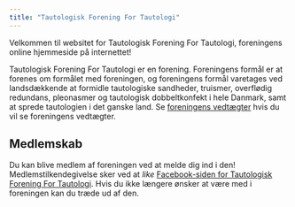 ```yaml
---
title: "Tautologisk Forening For Tautologi"
---
```

Velkommen til websitet for Tautologisk Forening For Tautologi, foreningens online hjemmeside på internettet!

Tautologisk Forening For Tautologi er en forening. Foreningens formål er at forenes om formålet med foreningen, og foreningens formål varetages ved landsdækkende at formidle tautologiske sandheder, truismer, overflødig redundans, pleonasmer og tautologisk dobbeltkonfekt i hele Danmark, samt at sprede tautologien i det ganske land. Se [foreningens vedtægter](/vedtaegter.html) hvis du vil se foreningens vedtægter.

## Medlemskab

Du kan blive medlem af foreningen ved at melde dig ind i den! Medlemstilkendegivelse sker ved at _like_ [Facebook-siden for Tautologisk Forening For Tautologi](https://www.facebook.com/tfftdk). Hvis du ikke længere ønsker at være med i foreningen kan du træde ud af den.
